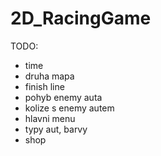 # 2D_RacingGame
TODO:
- time
- druha mapa
- finish line
- pohyb enemy auta
- kolize s enemy autem
- hlavni menu
- typy aut, barvy
- shop
